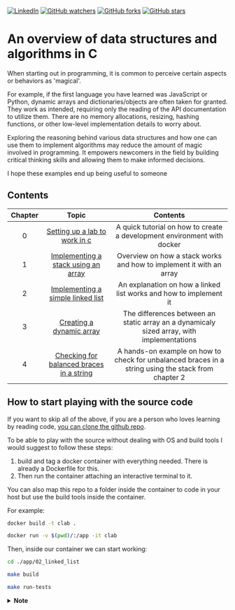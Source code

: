 [![LinkedIn](https://img.shields.io/badge/linkedin-%230077B5.svg?style=sociale&logo=linkedin&logoColor=white)](https://www.linkedin.com/in/lautaro-jayat/)
[![GitHub watchers](https://img.shields.io/github/watchers/lautarojayat/data-structures-and-algorithms-in-c.svg?style=social&label=Watch)](https://GitHub.com/lautarojayat/data-structures-and-algorithms-in-c/watchers/)
[![GitHub forks](https://img.shields.io/github/forks/lautarojayat/data-structures-and-algorithms-in-c.svg?style=social&label=Fork)](https://GitHub.com/lautarojayat/data-structures-and-algorithms-in-c/network/)
[![GitHub stars](https://img.shields.io/github/stars/lautarojayat/data-structures-and-algorithms-in-c.svg?style=social&label=Star)](https://GitHub.com/lautarojayat/data-structures-and-algorithms-in-c/stargazers/)

# An overview of data structures and algorithms in C

When starting out in programming, it is common to perceive certain aspects or behaviors as 'magical'.

For example, if the first language you have learned was JavaScript or Python, dynamic arrays and dictionaries/objects are often taken for granted. They work as intended, requiring only the reading of the API documentation to utilize them. There are no memory allocations, resizing, hashing functions, or other low-level implementation details to worry about.

Exploring the reasoning behind various data structures and how one can use them to implement algorithms may reduce the amount of magic involved in programming. It empowers newcomers in the field by building critical thinking skills and allowing them to make informed decisions.

I hope these examples end up being useful to someone

## Contents

| Chapter |                                     Topic                                      |                                              Contents                                               |
| :-----: | :----------------------------------------------------------------------------: | :-------------------------------------------------------------------------------------------------: |
|    0    |         [Setting up a lab to work in c](00_setting_up_the_lab/readme.md)          |               A quick tutorial on how to create a development environment with docker               |
|    1    | [Implementing a stack using an array](01_stack_array_implementation/readme.md) |                 Overview on how a stack works and how to implement it with an array                 |
|    2    |         [Implementing a simple linked list](02_linked_list/readme.md)          |                  An explanation on how a linked list works and how to implement it                  |
|    3    |             [Creating a dynamic array](03_dynamic_array/readme.md)             |      The differences between an static array an a dynamicaly sized array, with implementations      |
|    4    | [Checking for balanced braces in a string](04_check_balanced_braces/readme.md) | A hands-on example on how to check for unbalanced braces in a string using the stack from chapter 2 |

## How to start playing with the source code

If you want to skip all of the above, if you are a person who loves learning by reading code, [you can clone the github repo](https://github.com/LautaroJayat/data-structures-and-algorithms-in-c).

To be able to play with the source without dealing with OS and build tools I would suggest to follow these steps:

1. build and tag a docker container with everything needed. There is already a Dockerfile for this.
2. Then run the container attaching an interactive terminal to it.

You can also map this repo to a folder inside the container to code in your host but use the build tools inside the container.

For example:

```bash
docker build -t clab .

docker run -v $(pwd)/:/app -it clab
```

Then, inside our container we can start working:

```bash
cd ./app/02_linked_list

make build

make run-tests
```

<details>

**<summary> Note </summary>**

Keep in mind I'm not a C expert nor I know all the conventions for this language.
I will strive to keep all the examples and the source as _correct_ as I can.
Also, If you read something odd, you can [make a PR](https://github.com/LautaroJayat/data-structures-and-algorithms-in-c/pulls) or [fill an issue](https://github.com/LautaroJayat/data-structures-and-algorithms-in-c/issues) in the [github repo](https://github.com/LautaroJayat/data-structures-and-algorithms-in-c).

</details>
